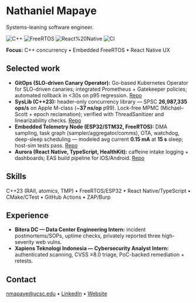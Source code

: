# Nathaniel Mapaye
Systems-leaning software engineer. 

![C++](https://img.shields.io/badge/C%2B%2B-23-informational)
![FreeRTOS](https://img.shields.io/badge/RTOS-FreeRTOS-informational)
![React%20Native](https://img.shields.io/badge/React-Native-informational)
![CI](https://img.shields.io/badge/CI-GitHub%20Actions-informational)

**Focus:** C++ concurrency • Embedded FreeRTOS • React Native UX

## Selected work
- **GitOps (SLO-driven Canary Operator):** Go-based Kubernetes Operator for SLO-driven canaries; integrated Prometheus + Gatekeeper policies; automated rollback in <30s on p95 regression. [Repo](https://github.com/nmapaye/gitops) 
- **SysLib (C++23):** header-only concurrency library — SPSC **26,987,335 ops/s** on Apple M-class (~**37 ns/op** p99). Lock-free MPMC (Michael–Scott + epoch reclamation); verified with ThreadSanitizer and linearizability checks. [Repo](https://github.com/nmapaye/syslib) 
- **Embedded Telemetry Node (ESP32/STM32, FreeRTOS):** DMA sampling, task graph (sampler/aggregator/comms), OTA, watchdog, deep-sleep scheduling — modeled avg current **0.15 mA** at **15 s** sleep; host-sim tests pass. [Repo](https://github.com/nmapaye/embnode)
- **Aurora (React Native, TypeScript, HealthKit):** caffeine intake logging + dashboards; EAS build pipeline for iOS/Android. [Repo](https://github.com/nmapaye/aurora)

## Skills
C++23 (RAII, atomics, TMP) • FreeRTOS/ESP32 • React Native/TypeScript • CMake/CTest • GitHub Actions • ZAP/Burp

## Experience
- **Bitera DC — Data Center Engineering Intern:** incident postmortems/SOPs, uptime checks, privately reported three high-severity web vulns.
- **Xapiens Teknologi Indonesia — Cybersecurity Analyst Intern:** authenticated scanning, CVSS ≥8.0 triage, PoC-backed remediation + retests.

## Contact
nmapaye@ucsc.edu • [LinkedIn](https://www.linkedin.com/in/nathaniel-fransiscus-mapaye) • [Website](https://nmapaye.carrd.co)

